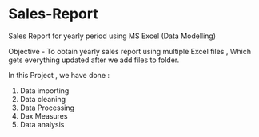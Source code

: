 # Sales-Report
Sales Report for yearly period using MS Excel (Data Modelling)

Objective - To obtain  yearly sales report using multiple Excel files , Which gets everything updated after we add files to folder.

In this Project , we have done :
1. Data importing
2. Data cleaning
3. Data Processing
4. Dax Measures
5. Data analysis
